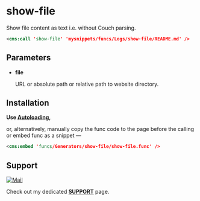 # show-file

Show file content as text i.e. without Couch parsing.

```xml
<cms:call 'show-file' 'mysnippets/funcs/Logs/show-file/README.md' />
```

## Parameters

* **file**

   URL or absolute path or relative path to website directory.

## Installation

**Use [Autoloading](https://github.com/trendoman/Cms-Fu/tree/master/ADDON-FUNCS-ON-DEMAND.md),**

or, alternatively, manually copy the func code to the page before the calling or embed func as a snippet —

```xml
<cms:embed 'funcs/Generators/show-file/show-file.func' />
```

## Support

[![Mail](https://img.shields.io/badge/gmail-%23539CFF.svg?&style=for-the-badge&logo=gmail&logoColor=white)](mailto:"Anton"<tony.smirnov@gmail.com>?subject=[GitHub])

Check out my dedicated [**SUPPORT**](/SUPPORT.md) page.
